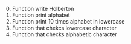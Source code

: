0. Function write Holberton
1. Function print alphabet
2. Function print 10 times alphabet in lowercase
3. Function that chekcs lowercase character
4. Function that checks alphabetic character
